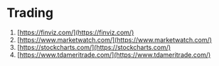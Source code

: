 # Trading

1. [https://finviz.com/](https://finviz.com/)
2. [https://www.marketwatch.com/](https://www.marketwatch.com/)
3. [https://stockcharts.com/](https://stockcharts.com/)
4. [https://www.tdameritrade.com/](https://www.tdameritrade.com/)
